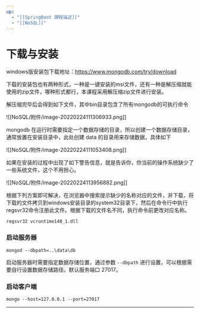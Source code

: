 ```yaml
---
up:
  - "[[SpringBoot 課程描述]]"
  - "[[NoSQL]]"
---
```

# 下载与安装

windows版安装包下载地址：https://www.mongodb.com/try/download

​下载的安装包也有两种形式，一种是一键安装的msi文件，还有一种是解压缩就能使用的zip文件，哪种形式都行，本课程采用解压缩zip文件进行安装。

​解压缩完毕后会得到如下文件，其中bin目录包含了所有mongodb的可执行命令

![[NoSQL/附件/image-20220224111306933.png]]

​mongodb 在运行时需要指定一个数据存储的目录，所以创建一个数据存储目录，通常放置在安装目录中，此处创建 data 的目录用来存储数据，具体如下

![[NoSQL/附件/image-20220224111053408.png]]

​如果在安装的过程中出现了如下警告信息，就是告诉你，你当前的操作系统缺少了一些系统文件，这个不用担心。

![[NoSQL/附件/image-20220224113956882.png]]

​根据下列方案即可解决，在浏览器中搜索提示缺少的名称对应的文件，并下载，将下载的文件拷贝到windows安装目录的system32目录下，然后在命令行中执行regsvr32命令注册此文件。根据下载的文件名不同，执行命令前更改对应名称。

```shell
regsvr32 vcruntime140_1.dll
```

### **启动服务器**

```shell
mongod --dbpath=..\data\db
```

​启动服务器时需要指定数据存储位置，通过参数 `--dbpath` 进行设置，可以根据需要自行设置数据存储路径。默认服务端口 27017。

### **启动客户端**

```shell
mongo --host=127.0.0.1 --port=27017
```

---